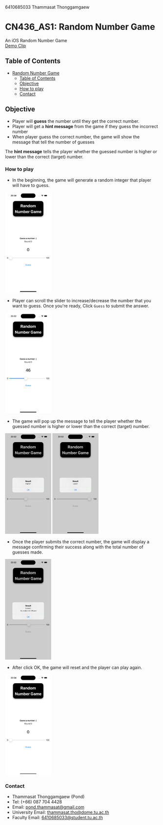 6410685033 Thammasat Thonggamgaew

# CN436_AS1: Random Number Game

An iOS Random Number Game  
[Demo Clip](https://youtu.be/zz4CjgcG0uM?si=9JnFS6dRKqNiGF-W)

## Table of Contents

- [Random Number Game](#cn436_as1-random-number-game)
  - [Table of Contents](#table-of-contents)
  - [Objective](#objective)
  - [How to play](#how-to-play)
  - [Contact](#contact)

## Objective
- Player will **guess** the number until they get the correct number.
- Player will get a **hint message** from the game if they guess the incorrect number
- When player guess the correct number, the game will show the message that tell the number of guesses

The **hint message** tells the player whether the guessed number is higher or lower than the correct (target) number.

### How to play

- In the beginning, the game will generate a random integer that player will have to guess.
<img src="media/start.png" width=30%>

- Player can scroll the slider to increase/decrease the number that you want to guess. Once you're ready, Click `Guess` to submit the answer.
<img src="media/firstGuess.png" width=30%>

- The game will pop up the message to tell the player whether the guessed number is higher or lower than the correct (target) number.
<img src="media/higher.png" width=30%>
<img src="media/lower.png" width=30%>

- Once the player submits the correct number, the game will display a message confirming their success along with the total number of guesses made.
<img src="media/correct.png" width=30%>

- After click OK, the game will reset and the player can play again.
<img src="media/restart.png" width=30%>

### Contact
- Thammasat Thonggamgaew (Pond)
- Tel: (+66) 087 704 4428
- Email: pond.thammasat@gmail.com
- University Email: thammasat.tho@dome.tu.ac.th
- Faculty Email: 6410685033@student.tu.ac.th